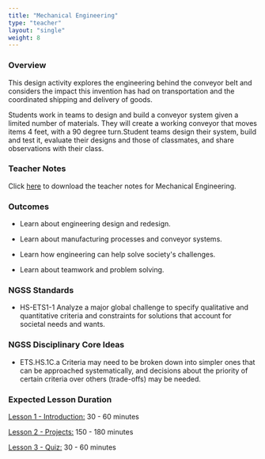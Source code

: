 ```yaml
---
title: "Mechanical Engineering"
type: "teacher" 
layout: "single"
weight: 8
---
```

### Overview
This design activity explores the engineering behind the conveyor belt and considers the impact this invention has had on transportation and the coordinated shipping and delivery of goods.
 
Students work in teams to design and build a conveyor system given a limited number of materials. They will create a working conveyor that moves items 4 feet, with a 90 degree turn.Student teams design their system, build and test it, evaluate
their designs and those of classmates, and share observations with their class.

### Teacher Notes

Click <a href="https://docs.google.com/document/d/1I3uurrgGQD0h5Tl5M1yA3A0g7LZWCd6XKmahPzmkAkE/edit?usp=sharing" target="_blank">here</a> to download the teacher notes for Mechanical Engineering. 
 
### Outcomes
* Learn about engineering design and redesign.

* Learn about manufacturing processes and conveyor systems.

* Learn how engineering can help solve society's challenges.

* Learn about teamwork and problem solving.
 
### NGSS Standards

* HS-ETS1-1 Analyze a major global challenge to specify qualitative and quantitative criteria and constraints for solutions that account for societal needs and wants.
 
### NGSS Disciplinary Core Ideas

* ETS.HS.1C.a  Criteria may need to be broken down into simpler ones that can be approached systematically, and decisions about the priority of certain criteria over others (trade-offs) may be needed. 

### Expected Lesson Duration

[Lesson 1 - Introduction:](http://intro-to-engineering-design.lsupathways.org/4_unit_4/mechanical-engineering/1_lesson_1/) 30 - 60 minutes

[Lesson 2 - Projects:](http://intro-to-engineering-design.lsupathways.org/4_unit_4/mechanical-engineering/2_lesson_2/) 150 - 180 minutes

[Lesson 3 - Quiz:](http://intro-to-engineering-design.lsupathways.org/4_unit_4/mechanical-engineering/3_lesson_3/) 30 - 60 minutes
